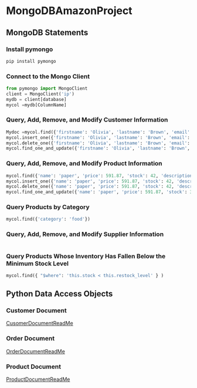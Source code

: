 # MongoDBAmazonProject

## MongoDB Statements
### Install pymongo 
```bash
pip install pymongo
```
### Connect to the Mongo Client
```python
from pymongo import MongoClient
client = MongoClient('ip')
mydb = client[database]
mycol =mydb[ColumnName]
```
### Query, Add, Remove, and Modify Customer Information
```python
Mydoc =mycol.find({'firstname': 'Olivia', 'lastname': 'Brown', 'email': '526@aol.com'})
mycol.insert_one({'firstname': 'Olivia', 'lastname': 'Brown', 'email': '526@aol.com'})
mycol.delete_one({'firstname': 'Olivia', 'lastname': 'Brown', 'email': '526@aol.com'})
mycol.find_one_and_update({'firstname': 'Olivia', 'lastname': 'Brown', 'email': '526@aol.com'},{“$set”:{‘firstname’:’john’},upsert=True)
```
### Query, Add, Remove, and Modify Product Information
```python
mycol.find({'name': 'paper', 'price': 591.87, 'stock': 42, 'description': 'generic description 1', 'restock_level': 3, 'category': 'food', 'sale_flag': True})
mycol.insert_one({'name': 'paper', 'price': 591.87, 'stock': 42, 'description': 'generic description 1', 'restock_level': 3, 'category': 'food', 'sale_flag': True})
mycol.delete_one({'name': 'paper', 'price': 591.87, 'stock': 42, 'description': 'generic description 1', 'restock_level': 3, 'category': 'food', 'sale_flag': True})
mycol.find_one_and_update({'name': 'paper', 'price': 591.87, 'stock': 30, 'description': 'generic description 1', 'restock_level': 3, 'category': 'food', 'sale_flag': True})
```
### Query Products by Category
```python
mycol.find({'category': 'food'})
```
### Query, Add, Remove, and Modify Supplier Information
```python

```

### Query Products Whose Inventory Has Fallen Below the Minimum Stock Level
```python
mycol.find({ "$where": 'this.stock < this.restock_level' } )
```
## Python Data Access Objects
### Customer Document
[CusomerDocumentReadMe](https://github.com/Dylanshapiro/MongoDBAmazonProject/blob/master/src/CustomerDocument.txt.md)                                                             
### Order Document
[OrderDocumentReadMe](https://github.com/Dylanshapiro/MongoDBAmazonProject/blob/master/src/OrderDocument.txt.md)                                                                  
### Product Document
[ProductDocumentReadMe](https://github.com/Dylanshapiro/MongoDBAmazonProject/blob/master/src/ProductDocument.txt.md)                                                                    
